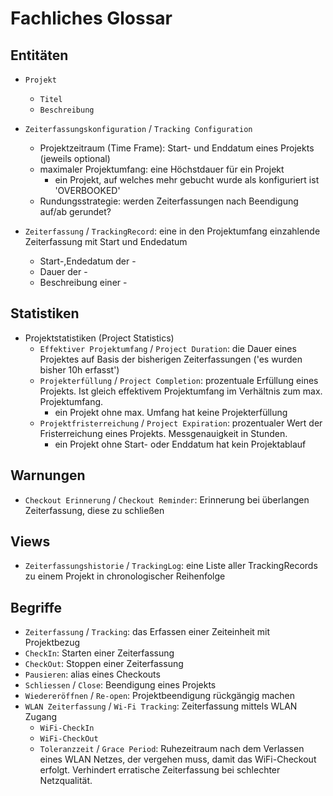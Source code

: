 Fachliches Glossar
==================

Entitäten
----------

* `Projekt`
    * `Titel`
    * `Beschreibung`
    
* `Zeiterfassungskonfiguration` / `Tracking Configuration`
    * Projektzeitraum (Time Frame): Start- und Enddatum eines Projekts (jeweils optional)
    * maximaler Projektumfang: eine Höchstdauer für ein Projekt
        * ein Projekt, auf welches mehr gebucht wurde als konfiguriert ist 'OVERBOOKED'
    * Rundungsstrategie: werden Zeiterfassungen nach Beendigung auf/ab gerundet?
    
* `Zeiterfassung` / `TrackingRecord`: eine in den Projektumfang einzahlende Zeiterfassung mit Start und Endedatum
    * Start-,Endedatum der -
    * Dauer der -
    * Beschreibung einer -

Statistiken
-----------

* Projektstatistiken (Project Statistics)
    * `Effektiver Projektumfang` / `Project Duration`: die Dauer eines Projektes auf Basis der bisherigen Zeiterfassungen ('es wurden bisher 10h erfasst')
    * `Projekterfüllung` / `Project Completion`: prozentuale Erfüllung eines Projekts. Ist gleich effektivem Projektumfang im Verhältnis zum max. Projektumfang.
        * ein Projekt ohne max. Umfang hat keine Projekterfüllung
    * `Projektfristerreichung` / `Project Expiration`: prozentualer Wert der Fristerreichung eines Projekts. Messgenauigkeit in Stunden.
        * ein Projekt ohne Start- oder Enddatum hat kein Projektablauf
    
Warnungen
---------

* `Checkout Erinnerung` / `Checkout Reminder`: Erinnerung bei überlangen Zeiterfassung, diese zu schließen

Views
-----

* `Zeiterfassungshistorie` / `TrackingLog`: eine Liste aller TrackingRecords zu einem Projekt in chronologischer Reihenfolge

Begriffe
------

* `Zeiterfassung` / `Tracking`: das Erfassen einer Zeiteinheit mit Projektbezug
* `CheckIn`: Starten einer Zeiterfassung
* `CheckOut`: Stoppen einer Zeiterfassung
* `Pausieren`: alias eines Checkouts
* `Schliessen` / `Close`: Beendigung eines Projekts
* `Wiedereröffnen` / `Re-open`: Projektbeendigung rückgängig machen
* `WLAN Zeiterfassung` / `Wi-Fi Tracking`: Zeiterfassung mittels WLAN Zugang
    * `WiFi-CheckIn`
    * `WiFi-CheckOut`
    * `Toleranzzeit` / `Grace Period`: Ruhezeitraum nach dem Verlassen eines WLAN Netzes, der vergehen muss, damit das WiFi-Checkout erfolgt. Verhindert erratische Zeiterfassung bei schlechter Netzqualität.
